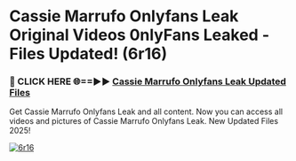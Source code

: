 # Cassie Marrufo Onlyfans Leak Original Videos 0nlyFans Leaked - Files Updated! (6r16)

<h3>🔴 CLICK HERE 🌐==►► <a href="https://tinyurl.com/2wckxsce" rel="nofollow">Cassie Marrufo Onlyfans Leak Updated Files</a></h3>

Get Cassie Marrufo Onlyfans Leak and all content. Now you can access all videos and pictures of Cassie Marrufo Onlyfans Leak. New Updated Files 2025!

[![6r16](https://i.imgur.com/AFduVYN.gif)](https://tinyurl.com/2wckxsce)
